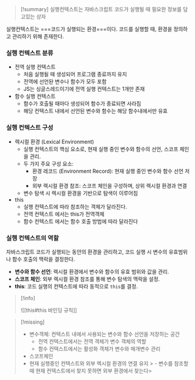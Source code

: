 
> [!summary]
> 실행컨텍스트는 자바스크립트 코드가 실행될 때 필요한 정보를 담고있는 상자
>

실행컨텍스트는 ===코드가 실행되는 환경===이다. 코드를 실행할 때, 환경을 정의하고 관리하기 위해 존재한다. 

### 실행 컨텍스트 분류

- 전역 실행 컨텍스트
	- 처음 실행될 때 생성되어 프로그램 종료까지 유지
	- 전역에 선언돤 변수나 함수가 모두 포함
	- JS는 싱글스레드이기에 전역 실행 컨텍스트는 1개만 존재
- 함수 실행 컨텍스트
	- 함수가 호출될 때마다 생성되어 함수가 종료되면 사라짐
	- 해당 컨텍스트 내에서 선언된 변수와 함수는 해당 함수내에서만 유효

### 실행 컨텍스트 구성

- 렉시컬 환경 (Lexical Environment)
	- 실행 컨텍스트의 핵심 요소로, 현재 실행 중인 변수와 함수의 선언, 스코프 체인을 관리. 
	- 두 가지 주요 구성 요소: 
		- 환경 레코드 (Environment Record): 현재 실행 중인 변수와 함수 선언 저장
		- 외부 렉시컬 환경 참조: 스코프 체인을 구성하며, 상위 렉시컬 환경과 연결
	- 변수 탐색 시 렉시컬 환경을 기반으로 탐색이 이루어짐
- this
	- 실행 컨텍스트에 따라 참조하는 객체가 달라진다. 
	- 전역 컨텍스트 에서는 this가 전역객체
	- 함수 컨텍스트 에서는 함수 호출 방법에 따라 달라진다



### 실행 컨텍스트의 역할 

자바스크립트 코드가 실행되는 동안의 환경을 관리하고, 코드 실행 시 변수의 유효범위나 함수 호출의 맥락을 결정한다.

- **변수와 함수 선언**: 렉시컬 환경에서 변수와 함수의 유효 범위와 값을 관리. 
- **스코프 체인**: 외부 렉시컬 환경 참조를 통해 변수 탐색의 맥락을 설정. 
- **this**: 코드 실행의 컨텍스트에 따라 동적으로 `this`를 결정.

>[!info]
>
>![[this#this 바인딩 규칙]]



>[!missing]
>- 변수객체: 컨텍스트 내에서 사용되는 변수와 함수 선언을 저장하는 공간 
>	- 전역 컨텍스트에서는 전역 객체가 변수 객체의 역할
>	- 함수 컨텍스트에서는 활성화 객체가 변수와 매개변수 관리
  >- 스코프체인
  >	- 현재 실행중인 컨텍스트와 외부 렉시컬 환경의 연결 유지
	> 	- 변수를 참조할 때 현재 컨텍스트에서 찾지 못하면 외부 환경에서 찾는다>